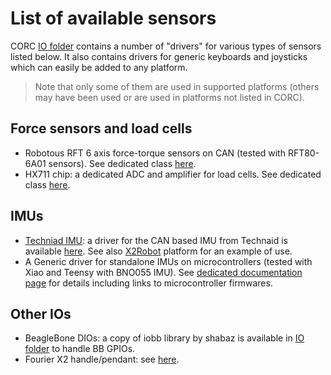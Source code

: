 # List of available sensors
CORC [IO folder](../../src/hardware/IO/) contains a number of "drivers" for various types of sensors listed below.  It also contains drivers for generic keyboards and joysticks which can easily be added to any platform.

> Note that only some of them are used in supported platforms (others may have been used or are used in platforms not listed in CORC). 


## Force sensors and load cells
 - Robotous RFT 6 axis force-torque sensors on CAN (tested with RFT80-6A01 sensors). See dedicated class [here](../../src/hardware/IO/RobotousRFT.h).
 - HX711 chip: a dedicated ADC and amplifier for load cells. See dedicated class [here](../../src/hardware/IO/HX711.h).

## IMUs
 - [Techniad IMU](https://www.technaid.com/products/inertial-measurement-unit-tech-imu-biomechanichs/): a driver for the CAN based IMU from Technaid is available [here](../../src/hardware/IO/TechnaidIMU.cpp). See also [X2Robot](../../src/hardware/platforms/X2/X2Robot.h) platform for an example of use.
 - A Generic driver for standalone IMUs on microcontrollers (tested with Xiao and Teensy with BNO055 IMU). See [dedicated documentation page](CANIMU.md) for details including links to microcontroller firmwares.
 
## Other IOs
 - BeagleBone DIOs: a copy of iobb library by shabaz is available in [IO folder](../../src/hardware/IO/) to handle BB GPIOs.
 - Fourier X2 handle/pendant: see [here](../../src/hardware/IO/FourierHandle.h).

